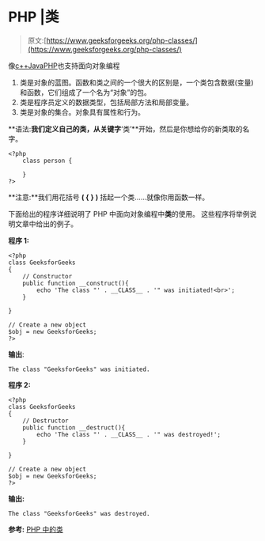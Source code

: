 # PHP |类

> 原文:[https://www.geeksforgeeks.org/php-classes/](https://www.geeksforgeeks.org/php-classes/)

像[c++](https://www.geeksforgeeks.org/c-plus-plus/)[Java](https://www.geeksforgeeks.org/java/)[PHP](https://www.geeksforgeeks.org/php/)也支持面向对象编程

1.  类是对象的蓝图。函数和类之间的一个很大的区别是，一个类包含数据(变量)和函数，它们组成了一个名为“对象”的包。
2.  类是程序员定义的数据类型，包括局部方法和局部变量。
3.  类是对象的集合。对象具有属性和行为。

**语法:**我们定义自己的类，从关键字**‘类’**开始，然后是你想给你的新类取的名字。

```
<?php 
    class person {

    }
?>
```

**注意:**我们用花括号 **( { } )** 括起一个类……就像你用函数一样。

下面给出的程序详细说明了 PHP 中面向对象编程中**类**的使用。
这些程序将举例说明文章中给出的例子。

**程序 1:**

```
<?php
class GeeksforGeeks
{
    // Constructor
    public function __construct(){
        echo 'The class "' . __CLASS__ . '" was initiated!<br>';
    }

}

// Create a new object
$obj = new GeeksforGeeks;
?>
```

**输出**:

```
The class "GeeksforGeeks" was initiated.
```

**程序 2:**

```
<?php
class GeeksforGeeks
{
    // Destructor
    public function __destruct(){
        echo 'The class "' . __CLASS__ . '" was destroyed!';
    }

}

// Create a new object
$obj = new GeeksforGeeks;
?>
```

**输出:**

```
The class "GeeksforGeeks" was destroyed.

```

**参考:**
[PHP 中的类](http://php.net/manual/en/language.oop5.basic.php)